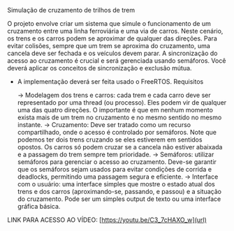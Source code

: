 Simulação de cruzamento de trilhos de trem

O projeto envolve criar um sistema que simule o funcionamento de um cruzamento entre uma linha ferroviária e uma via de carros. Neste cenário, os trens e os carros podem se aproximar de qualquer das direções. Para evitar colisões, sempre que um trem se aproxima do cruzamento, uma cancela deve ser fechada e os veículos devem parar. A sincronização do acesso ao cruzamento é crucial e será gerenciada usando semáforos. Você deverá aplicar os conceitos de sincronização e exclusão mútua.
* A implementação deverá ser feita usado o FreeRTOS.
Requisitos

    -> Modelagem dos trens e carros: cada trem e cada carro deve ser representado por uma thread (ou processo). Eles podem vir de qualquer uma das quatro direções. O importante é que em nenhum momento exista mais de um trem no cruzamento e no mesmo sentido no mesmo instante.
    -> Cruzamento: Deve ser tratado como um recurso compartilhado, onde o acesso é controlado por semáforos. Note que podemos ter dois trens cruzando se eles estiverem em sentidos opostos. Os carros só podem cruzar se a cancela não estiver abaixada e a passagem do trem sempre tem prioridade.
    -> Semáforos: utilizar semáforos para gerenciar o acesso ao cruzamento. Deve-se garantir que os semáforos sejam usados para evitar condições de corrida e deadlocks, permitindo uma passagem segura e eficiente.
    -> Interface com o usuário: uma interface simples que mostre o estado atual dos trens e dos carros (aproximando-se, passando, e passou) e a situação do cruzamento. Pode ser um simples output de texto ou uma interface gráfica básica.


LINK PARA ACESSO AO VÍDEO: [https://youtu.be/C3_7cHAXO_w](url)
